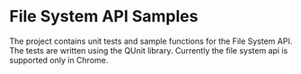 File System API Samples
================

The project contains unit tests and sample functions for the File System API. The tests are written using the QUnit library.
Currently the file system api is supported only in Chrome.